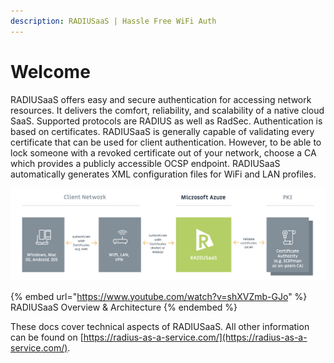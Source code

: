 ```yaml
---
description: RADIUSaaS | Hassle Free WiFi Auth
---
```


# Welcome

RADIUSaaS offers easy and secure authentication for accessing network resources. It delivers the comfort, reliability, and scalability of a native cloud SaaS. Supported protocols are RADIUS as well as RadSec. Authentication is based on certificates. RADIUSaaS is generally capable of validating every certificate that can be used for client authentication. However, to be able to lock someone with a revoked certificate out of your network, choose a CA which provides a publicly accessible OCSP endpoint. RADIUSaaS automatically generates XML configuration files for WiFi and LAN profiles.

![](.gitbook/assets/radius-aas-flow.png)

{% embed url="https://www.youtube.com/watch?v=shXVZmb-GJo" %}
RADIUSaaS Overview & Architecture
{% endembed %}

These docs cover technical aspects of RADIUSaaS. All other information can be found on [https://radius-as-a-service.com/](https://radius-as-a-service.com/).
